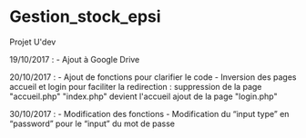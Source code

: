 # Gestion_stock_epsi
Projet U'dev

19/10/2017 :
	- Ajout à Google Drive

20/10/2017 :
	- Ajout de fonctions pour clarifier le code
	- Inversion des pages accueil et login pour faciliter la redirection :
		suppression de la page "accueil.php"
		"index.php" devient l'accueil
		ajout de la page "login.php"

30/10/2017 :
	- Modification des fonctions
	- Modification du “input type” en “password” pour le “input” du mot de passe

